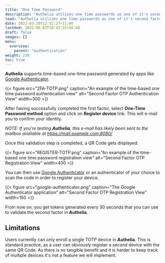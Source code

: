```yaml
---
title: "One Time Password"
description: "Authelia utilizes one time passwords as one of it's second factor authentication methods."
lead: "Authelia utilizes one time passwords as one of it's second factor authentication methods."
date: 2022-03-20T12:52:27+11:00
lastmod: 2022-06-03T10:43:55+10:00
draft: false
images: []
menu:
  overview:
    parent: "authentication"
weight: 230
toc: true
---
```


**Authelia** supports time-based one-time password generated by apps like [Google Authenticator].

{{< figure src="2FA-TOTP.png" caption="An example of the time-based one time password authentication view" alt="Second Factor OTP Authentication View" width=300 >}}

After having successfully completed the first factor, select **One-Time Password method**
option and click on **Register device** link. This will e-mail you to confirm your identity.

*NOTE: If you're testing **Authelia**, this e-mail has likely been sent to the mailbox available at https://mail.example.com:8080/*

Once this validation step is completed, a QR Code gets displayed.

{{< figure src="REGISTER-TOTP.png" caption="An example of the time-based one time password registration view" alt="Second Factor OTP Registration View" width=400 >}}

You can then use [Google Authenticator] or an authenticator of your choice to scan the code in order to register your device.

{{< figure src="google-authenticator.png" caption="The Google Authenticator application" alt="Second Factor OTP Registration View" width=150 >}}

From now on, you get tokens generated every 30 seconds that
you can use to validate the second factor in **Authelia**.


## Limitations

Users currently can only enroll a single TOTP device in **Authelia**. This is standard practice, as a user can obviously
register a second device with the same QR Code. As there is no tangible benefit and it is harder to keep track of
multiple devices it's not a feature we will implement.

[Google Authenticator]: https://google-authenticator.com/

